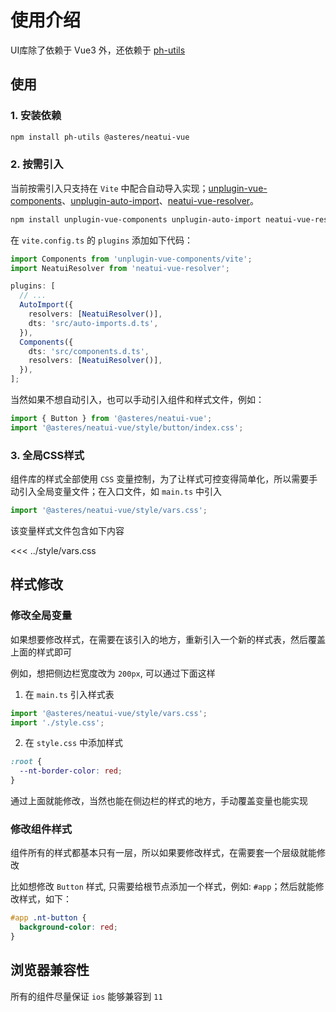 # 使用介绍

UI库除了依赖于 Vue3 外，还依赖于 [ph-utils](https://gitee.com/towardly/ph/wikis/Home)

## 使用

### 1. 安装依赖

```sh
npm install ph-utils @asteres/neatui-vue
```

### 2. 按需引入

当前按需引入只支持在 `Vite` 中配合自动导入实现；[unplugin-vue-components](https://www.npmjs.com/package/unplugin-vue-components)、[unplugin-auto-import](https://www.npmjs.com/package/unplugin-auto-import)、[neatui-vue-resolver](https://www.npmjs.com/package/neatui-vue-resolver)。

```sh
npm install unplugin-vue-components unplugin-auto-import neatui-vue-resolver -D
```

在 `vite.config.ts` 的 `plugins` 添加如下代码：

```ts
import Components from 'unplugin-vue-components/vite';
import NeatuiResolver from 'neatui-vue-resolver';

plugins: [
  // ...
  AutoImport({
    resolvers: [NeatuiResolver()],
    dts: 'src/auto-imports.d.ts',
  }),
  Components({
    dts: 'src/components.d.ts',
    resolvers: [NeatuiResolver()],
  }),
];
```

当然如果不想自动引入，也可以手动引入组件和样式文件，例如：

```ts
import { Button } from '@asteres/neatui-vue';
import '@asteres/neatui-vue/style/button/index.css';
```

### 3. 全局CSS样式

组件库的样式全部使用 `CSS` 变量控制，为了让样式可控变得简单化，所以需要手动引入全局变量文件；在入口文件，如 `main.ts` 中引入

```ts
import '@asteres/neatui-vue/style/vars.css';
```

该变量样式文件包含如下内容

<<< ../style/vars.css

## 样式修改

### 修改全局变量

如果想要修改样式，在需要在该引入的地方，重新引入一个新的样式表，然后覆盖上面的样式即可

例如，想把侧边栏宽度改为 `200px`, 可以通过下面这样

1. 在 `main.ts` 引入样式表

```ts
import '@asteres/neatui-vue/style/vars.css';
import './style.css';
```

2. 在 `style.css` 中添加样式

```css
:root {
  --nt-border-color: red;
}
```

通过上面就能修改，当然也能在侧边栏的样式的地方，手动覆盖变量也能实现

### 修改组件样式

组件所有的样式都基本只有一层，所以如果要修改样式，在需要套一个层级就能修改

比如想修改 `Button` 样式, 只需要给根节点添加一个样式，例如: `#app`；然后就能修改样式，如下：

```css
#app .nt-button {
  background-color: red;
}
```

## 浏览器兼容性

所有的组件尽量保证 `ios` 能够兼容到 `11`
